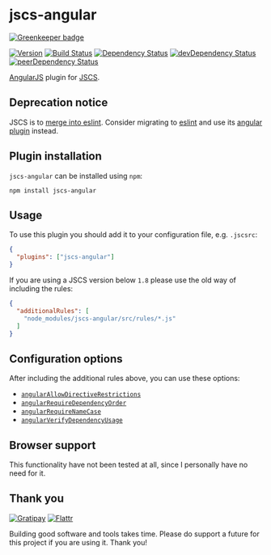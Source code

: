 # jscs-angular

[![Greenkeeper badge](https://badges.greenkeeper.io/tregusti/jscs-angular.svg)](https://greenkeeper.io/)

[![Version][version-image]][version-link]
[![Build Status][build-image]][build-link]
[![Dependency Status][dep-image]][dep-link]
[![devDependency Status][devdep-image]][devdep-link]
[![peerDependency Status][peerdep-image]][peerdep-link]

  [version-image]: http://img.shields.io/npm/v/jscs-angular.svg
  [version-link]:  https://www.npmjs.org/package/jscs-angular
  [build-image]:   https://img.shields.io/circleci/project/tregusti/jscs-angular/master.svg
  [build-link]:    https://circleci.com/gh/tregusti/jscs-angular
  [dep-image]:     https://david-dm.org/tregusti/jscs-angular.svg?theme=shields.io
  [dep-link]:      https://david-dm.org/tregusti/jscs-angular
  [devdep-image]:  https://david-dm.org/tregusti/jscs-angular/dev-status.svg?theme=shields.io
  [devdep-link]:   https://david-dm.org/tregusti/jscs-angular#info=devDependencies
  [peerdep-image]: https://david-dm.org/tregusti/jscs-angular/peer-status.svg
  [peerdep-link]:  https://david-dm.org/tregusti/jscs-angular#info=peerDependencies

[AngularJS](https://angularjs.org/) plugin for [JSCS](https://github.com/jscs-dev/node-jscs).

## Deprecation notice

JSCS is to [merge into eslint](http://eslint.org/blog/2016/04/welcoming-jscs-to-eslint). Consider migrating to [eslint](https://github.com/eslint/eslint) and use its [angular plugin](https://github.com/Gillespie59/eslint-plugin-angular) instead.

## Plugin installation

`jscs-angular` can be installed using `npm`:

    npm install jscs-angular

## Usage

To use this plugin you should add it to your configuration file, e.g. `.jscsrc`:

```json
{
  "plugins": ["jscs-angular"]
}
```

If you are using a JSCS version below `1.8` please use the old way of including the rules:

```json
{
  "additionalRules": [
    "node_modules/jscs-angular/src/rules/*.js"
  ]
}
```

## Configuration options

After including the additional rules above, you can use these options:

* [`angularAllowDirectiveRestrictions`](docs/angularAllowDirectiveRestrictions.md)
* [`angularRequireDependencyOrder`](docs/angularRequireDependencyOrder.md)
* [`angularRequireNameCase`](docs/angularRequireNameCase.md)
* [`angularVerifyDependencyUsage`](docs/angularVerifyDependencyUsage.md)

## Browser support

This functionality have not been tested at all, since I personally have no need for it.

## Thank you

[![Gratipay](http://img.shields.io/gratipay/tregusti.svg)](https://gratipay.com/tregusti/)
[![Flattr](http://img.shields.io/badge/flattr-donate-brightgreen.svg)](https://flattr.com/profile/tregusti)

Building good software and tools takes time. Please do support a future for this project if you are
using it. Thank you!
